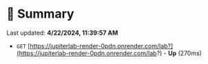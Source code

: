 # 📖 Summary
Last updated: **4/22/2024, 11:39:57 AM**

- `GET` [https://jupiterlab-render-0pdn.onrender.com/lab?](https://jupiterlab-render-0pdn.onrender.com/lab?) - **Up** (270ms)
